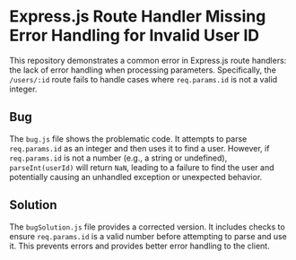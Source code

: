 # Express.js Route Handler Missing Error Handling for Invalid User ID

This repository demonstrates a common error in Express.js route handlers:  the lack of error handling when processing parameters. Specifically, the `/users/:id` route fails to handle cases where `req.params.id` is not a valid integer.

## Bug

The `bug.js` file shows the problematic code.  It attempts to parse `req.params.id` as an integer and then uses it to find a user. However, if `req.params.id` is not a number (e.g., a string or undefined), `parseInt(userId)` will return `NaN`, leading to a failure to find the user and potentially causing an unhandled exception or unexpected behavior.

## Solution

The `bugSolution.js` file provides a corrected version. It includes checks to ensure `req.params.id` is a valid number before attempting to parse and use it.  This prevents errors and provides better error handling to the client.